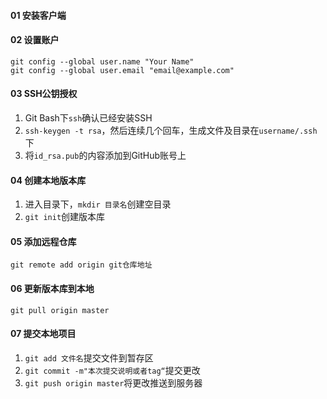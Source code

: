 #### 01 安装客户端

#### 02 设置账户
```
git config --global user.name "Your Name"
git config --global user.email "email@example.com"
```

#### 03 SSH公钥授权
1. Git Bash下`ssh`确认已经安装SSH
2. `ssh-keygen -t rsa`，然后连续几个回车，生成文件及目录在`username/.ssh`下
3. 将`id_rsa.pub`的内容添加到GitHub账号上

#### 04 创建本地版本库
1. 进入目录下，`mkdir 目录名`创建空目录
2. `git init`创建版本库

#### 05 添加远程仓库
`git remote add origin git仓库地址`

#### 06 更新版本库到本地
`git pull origin master`

#### 07 提交本地项目
1. `git add 文件名`提交文件到暂存区
2. `git commit -m"本次提交说明或者tag“`提交更改
3. `git push origin master`将更改推送到服务器
